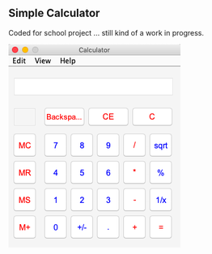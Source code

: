 ## Simple Calculator

Coded for school project ... still kind of a work in progress.

![Screenshot](calculator_img.png)
